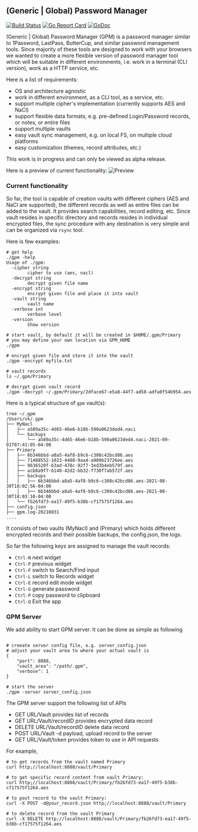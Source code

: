 ## (Generic | Global) Password Manager

[![Build Status](https://github.com/vkuznet/gpm/actions/workflows/go.yml/badge.svg)](https://github.com/vkuznet/gpm/actions/workflows/go.yml)
[![Go Report Card](https://goreportcard.com/badge/github.com/vkuznet/gpm)](https://goreportcard.com/report/github.com/vkuznet/gpm)
[![GoDoc](https://godoc.org/github.com/vkuznet/gpm?status.svg)](https://godoc.org/github.com/vkuznet/gpm)

(Generic | Global) Password Manager (GPM) is a password manager similar
to 1Password, LastPass, ButterCup, and similar password management tools.
Since majority of these tools are designed to work with your browsers we
wanted to create a more flexible version of password manager tool which
will be suitable in different environments, i.e. work in a terminal (CLI
version), work as a HTTP service, etc.

Here is a list of requirements:
- OS and architecture agnostic
- work in different environment, as a CLI tool, as a service, etc.
- support multiple cipher's implementation (currently supports AES and NaCl)
- support flexible data formats, e.g. pre-defined Login/Password records,
  or notes, or entire files
- support multiple vaults
- easy vault sync management, e.g. on local FS, on multiple cloud platforms
- easy customization (themes, record attributes, etc.)

This work is in progress and can only be viewed as alpha release.

Here is a preview of current functionality:
![Preview](doc/images/gpm.gif)

### Current functionality
So far, the tool is capable of creation vaults with different ciphers (AES and
NaCl are supported), the different records as well as entire files can be
added to the vault. It provides search capabilities, record editing, etc.
Since vault resides in specific directory and records resides in
individual encrypted files, the sync procedure with any destination is very
simple and can be organized via `rsync` tool.

Here is few examples:
```
# get help
./gpm -help
Usage of ./gpm:
  -cipher string
    	cipher to use (aes, nacl)
  -decrypt string
    	decrypt given file name
  -encrypt string
    	encrypt given file and place it into vault
  -vault string
    	vault name
  -verbose int
    	verbose level
  -version
    	Show version

# start vault, by default it will be created in $HOME/.gpm/Primary
# you may define your own location via GPM_HOME
./gpm

# encrypt given file and store it into the vault
./gpm -encrypt myfile.txt

# vault records
ls ~/.gpm/Primary

# decrypt given vault record
./gpm -decrypt ~/.gpm/Primary/2dface67-e5a8-44f7-ad58-adfa0f54b954.aes
```
Here is a typical structure of `gpm` vault(s):
```
tree ~/.gpm
/Users/vk/.gpm
├── MyNacl
│   ├── a589a35c-4d65-46e6-b18b-590a0623ded4.naci
│   └── backups
│       └── a589a35c-4d65-46e6-b18b-590a0623ded4.naci-2021-09-01T07:41:05-04:00
├── Primary
│   ├── 6b346bbd-a8a5-4af8-b9c6-c308c42bcd86.aes
│   ├── 71488552-1023-4480-9aa4-a909b23726ee.aes
│   ├── 9636520f-63ad-478c-92f7-3ed3b4eb579f.aes
│   ├── acb8a9f7-6140-42d2-bb32-f730f7ab572f.aes
│   ├── backups
│   │   ├── 6b346bbd-a8a5-4af8-b9c6-c308c42bcd86.aes-2021-08-30T18:02:56-04:00
│   │   ├── 6b346bbd-a8a5-4af8-b9c6-c308c42bcd86.aes-2021-08-30T18:03:10-04:00
│   └── fb26fd73-ea17-49f5-b38b-cf17575f1264.aes
├── config.json
├── gpm.log-20210831
....
```
It consists of two vaults (MyNacl) and (Primary) which holds different
encrypted records and their possible backups, the config.json, the logs.

So far the following keys are assigned to manage the vault records:
- `Ctrl-N` next widget
- `Ctrl-P` previous widget
- `Ctrl-F` switch to Search/Find input
- `Ctrl-L` switch to Records widget
- `Ctrl-E` record edit mode widget
- `Ctrl-G` generate password
- `Ctrl-P` copy password to clipboard
- `Ctrl-Q` Exit the app

### GPM Server
We add ability to start GPM server. It can be done as simple as following
```

# creeate server config file, e.g. server_config.json
# adjust your vault area to where your actual vault is
{
    "port": 8888,
    "vault_area": "/path/.gpm",
    "verbose": 1
}

# start the server
./gpm -server server_config.json
```

The GPM server support the following list of APIs
- GET URL/Vault provides list of records
- GET URL/Vault/recordID provides encrypted data record
- DELETE URL/Vault/recordID delete data record
- POST URL/Vault -d payload, upload record to the server
- GET URL/Vault/token provides token to use in API requests

For example,
```
# to get records from the vault named Primary
curl http;//localhost:8888/vault/Primary

# to get specific record content from vault Primary:
curl http;//localhost:8888/vault/Primary/fb26fd73-ea17-49f5-b38b-cf17575f1264.aes

# to post record to the vault Primary:
curl -X POST -d@your_record.json http;//localhost:8888/vault/Primary

# to delete record from the vault Primary
curl -X DELETE http;//localhost:8888/vault/Primary/fb26fd73-ea17-49f5-b38b-cf17575f1264.aes 

```
